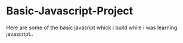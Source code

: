 # Basic-Javascript-Project

Here are some of the basic javasript whick i build while i was learning javascript..
